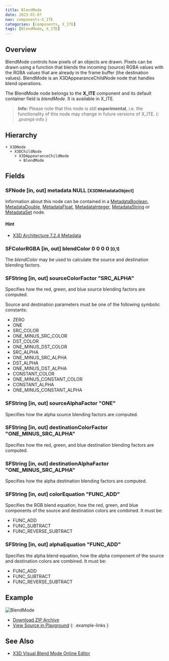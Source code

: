 ```yaml
---
title: BlendMode
date: 2023-01-07
nav: components-X_ITE
categories: [components, X_ITE]
tags: [BlendMode, X_ITE]
---
```

<style>
.post h3 {
  word-spacing: 0.2em;
}
</style>

## Overview

BlendMode controls how pixels of an objects are drawn. Pixels can be drawn using a function that blends the incoming (source) RGBA values with the RGBA values that are already in the frame buffer (the destination values). BlendMode is an X3DAppearanceChildNode node that handles blend operations.

The BlendMode node belongs to the **X_ITE** component and its default container field is *blendMode.* It is available in X_ITE.

>**Info:** Please note that this node is still **experimental**, i.e. the functionality of this node may change in future versions of X_ITE.
{: .prompt-info }

## Hierarchy

```
+ X3DNode
  + X3DChildNode
    + X3DAppearanceChildNode
      + BlendMode
```

## Fields

### SFNode [in, out] **metadata** NULL <small>[X3DMetadataObject]</small>

Information about this node can be contained in a [MetadataBoolean](/x_ite/components/core/metadataboolean/), [MetadataDouble](/x_ite/components/core/metadatadouble/), [MetadataFloat](/x_ite/components/core/metadatafloat/), [MetadataInteger](/x_ite/components/core/metadatainteger/), [MetadataString](/x_ite/components/core/metadatastring/) or [MetadataSet](/x_ite/components/core/metadataset/) node.

#### Hint

- [X3D Architecture 7.2.4 Metadata](https://www.web3d.org/specifications/X3Dv4/ISO-IEC19775-1v4-IS/Part01/components/core.html#Metadata)

### SFColorRGBA [in, out] **blendColor** 0 0 0 0 <small>[0,1]</small>

The *blendColor* may be used to calculate the source and destination blending factors.

### SFString [in, out] **sourceColorFactor** "SRC_ALPHA"

Specifies how the red, green, and blue source blending factors are computed.

Source and destination parameters must be one of the following symbolic constants:

- ZERO
- ONE
- SRC_COLOR
- ONE_MINUS_SRC_COLOR
- DST_COLOR
- ONE_MINUS_DST_COLOR
- SRC_ALPHA
- ONE_MINUS_SRC_ALPHA
- DST_ALPHA
- ONE_MINUS_DST_ALPHA
- CONSTANT_COLOR
- ONE_MINUS_CONSTANT_COLOR
- CONSTANT_ALPHA
- ONE_MINUS_CONSTANT_ALPHA

### SFString [in, out] **sourceAlphaFactor** "ONE"

Specifies how the alpha source blending factors are computed.

### SFString [in, out] **destinationColorFactor** "ONE_MINUS_SRC_ALPHA"

Specifies how the red, green, and blue destination blending factors are computed.

### SFString [in, out] **destinationAlphaFactor** "ONE_MINUS_SRC_ALPHA"

Specifies how the alpha destination blending factors are computed.

### SFString [in, out] **colorEquation** "FUNC_ADD"

Specifies the RGB blend equation, how the red, green, and blue components of the source and destination colors are combined. It must be:

- FUNC_ADD
- FUNC_SUBTRACT
- FUNC_REVERSE_SUBTRACT

### SFString [in, out] **alphaEquation** "FUNC_ADD"

Specifies the alpha blend equation, how the alpha component of the source and destination colors are combined. It must be:

- FUNC_ADD
- FUNC_SUBTRACT
- FUNC_REVERSE_SUBTRACT

## Example

<x3d-canvas class="xr-button-br" src="https://create3000.github.io/media/examples/X_ITE/BlendMode/BlendMode.x3d" contentScale="auto" update="auto">
  <img src="https://create3000.github.io/media/examples/X_ITE/BlendMode/screenshot.png" alt="BlendMode"/>
</x3d-canvas>

- [Download ZIP Archive](https://create3000.github.io/media/examples/X_ITE/BlendMode/BlendMode.zip)
- [View Source in Playground](/x_ite/playground/?url=https://create3000.github.io/media/examples/X_ITE/BlendMode/BlendMode.x3d)
{: .example-links }

## See Also

- [X3D Visual Blend Mode Online Editor](/x_ite/laboratory/x3d-visual-blend-mode-editor/)
